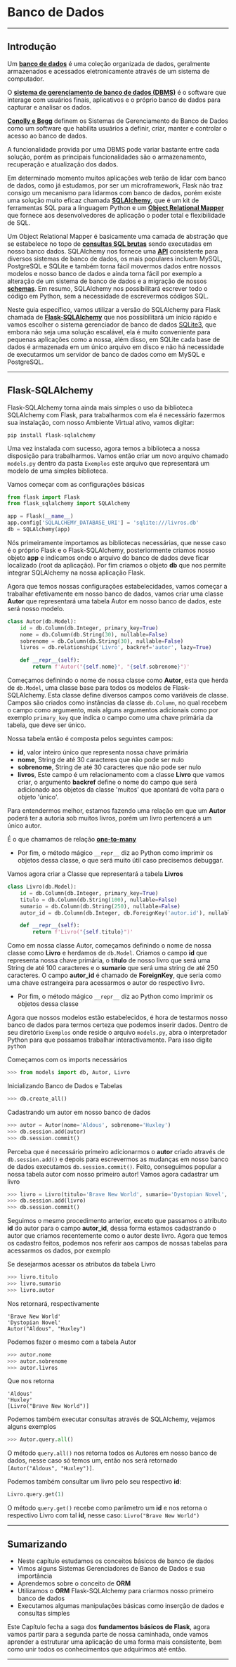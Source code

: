 # Banco de Dados

---------------------------------------

## Introdução

Um **[banco de dados](https://pt.wikipedia.org/wiki/Banco_de_dados)** é uma coleção organizada de dados, geralmente armazenados e acessados eletronicamente através de um sistema de computador.

O **[sistema de gerenciamento de banco de dados (DBMS)](https://pt.wikipedia.org/wiki/Sistema_de_gerenciamento_de_banco_de_dados)** é o software que interage com usuários finais, aplicativos e o próprio banco de dados para capturar e analisar os dados.

**[Conolly e Begg](https://www.pearson.com/us/higher-education/program/Connolly-Database-Systems-A-Practical-Approach-to-Design-Implementation-and-Management-6th-Edition/PGM116956.html)** definem os Sistemas de Gerenciamento de Banco de Dados como um software que habilita usuários a definir, criar, manter e controlar o acesso ao banco de dados.

A funcionalidade provida por uma DBMS pode variar bastante entre cada solução, porém as principais funcionalidades são o armazenamento, recuperação e atualização dos dados.

Em determinado momento muitos aplicações web terão de lidar com banco de dados, como já estudamos, por ser um microframework, Flask não traz consigo um mecanismo para lidarmos com banco de dados, porém existe uma solução muito eficaz chamada **[SQLAlchemy](https://www.sqlalchemy.org/)**, que é um kit de ferramentas SQL para a linguagem Python e um **[Object Relational Mapper](https://en.wikipedia.org/wiki/Object-relational_mapping)** que fornece aos desenvolvedores de aplicação o poder total e flexibilidade de SQL.

Um Object Relational Mapper é basicamente uma camada de abstração que se estabelece no topo de **[consultas SQL brutas](https://www.codecademy.com/articles/sql-commands)** sendo executadas em nosso banco dados. SQLAlchemy nos fornece uma **[API](https://en.wikipedia.org/wiki/Application_programming_interface)** consistente para diversos sistemas de banco de dados, os mais populares incluem MySQL, PostgreSQL e SQLite e também torna fácil movermos dados entre nossos modelos e nosso banco de dados e ainda torna fácil por exemplo a alteração de um sistema de banco de dados e a migração de nossos **[schemas](https://en.wikipedia.org/wiki/Database_schema)**. Em resumo, SQLAlchemy nos possibilitará escrever todo o código em Python, sem a necessidade de escrevermos códigos SQL.

Neste guia específico, vamos utilizar a versão do SQLAlchemy para Flask chamada de **[Flask-SQLAlchemy](https://flask-sqlalchemy.palletsprojects.com/en/2.x/)** que nos possibilitará um início rápido e vamos escolher o sistema gerenciador de banco de dados [SQLite3](https://www.sqlite.org/index.html), que embora não seja uma solução escalável, ela é muito conveniente para pequenas aplicações como a nossa, além disso, em SQLite cada base de dados é armazenada em um único arquivo em disco e não há necessidade de executarmos um servidor de banco de dados como em MySQL e PostgreSQL.

---------------------------------------

## Flask-SQLAlchemy

Flask-SQLAlchemy torna ainda mais simples o uso da biblioteca SQLAlchemy com Flask, para trabalharmos com ela é necessário fazermos sua instalação, com nosso Ambiente Virtual ativo, vamos digitar:

```
pip install flask-sqlalchemy
```

Uma vez instalada com sucesso, agora temos a biblioteca a nossa disposição para trabalharmos. Vamos então criar um novo arquivo chamado `models.py` dentro da pasta `Exemplos` este arquivo que representará um modelo de uma simples biblioteca.

Vamos começar com as configurações básicas

```python
from flask import Flask
from flask_sqlalchemy import SQLAlchemy 

app = Flask(__name__)
app.config['SQLALCHEMY_DATABASE_URI'] = 'sqlite:///livros.db'
db = SQLAlchemy(app)
```

Nós primeiramente importamos as bibliotecas necessárias, que nesse caso é o próprio Flask e o Flask-SQLAlchemy, posteriormente criamos nosso objeto **app** e indicamos onde o arquivo do banco de dados deve ficar localizado (root da aplicação). Por fim criamos o objeto **db** que nos permite integrar SQLAlchemy na nossa aplicação Flask.

Agora que temos nossas configurações estabelecidades, vamos começar a trabalhar efetivamente em nosso banco de dados, vamos criar uma classe **Autor** que representará uma tabela Autor em nosso banco de dados, este será nosso modelo.

```python
class Autor(db.Model):
	id = db.Column(db.Integer, primary_key=True)
	nome = db.Column(db.String(30), nullable=False)
	sobrenome = db.Column(db.String(30), nullable=False)
	livros = db.relationship('Livro', backref='autor', lazy=True)

	def __repr__(self):
		return f'Autor("{self.nome}", "{self.sobrenome}")'
```

Começamos definindo o nome de nossa classe como **Autor**, esta que herda de `db.Model`, uma classe base para todos os modelos de Flask-SQLAlchemy. Esta classe define diversos campos como variáveis de classe. Campos são criados como instâncias da classe `db.Column`, no qual recebem o campo como argumento, mais alguns argumentos adicionais como por exemplo `primary_key` que índica o campo como uma chave primária da tabela, que deve ser único.

Nossa tabela então é composta pelos seguintes campos:

- **id**, valor inteiro único que representa nossa chave primária
- **nome**, String de até 30 caracteres que não pode ser nulo
- **sobrenome**, String de até 30 caracteres que não pode ser nulo
- **livros**, Este campo é um relacionamento com a classe **Livro** que vamos criar, o argumento **backref** define o nome do campo que será adicionado aos objetos da classe 'muitos' que apontará de volta para o objeto 'único'. 

Para entendermos melhor, estamos fazendo uma relação em que um **Autor** poderá ter a autoria sob muitos livros, porém um livro pertencerá a um único autor. 

É o que chamamos de relação **[one-to-many](https://en.wikipedia.org/wiki/One-to-many_(data_model))**

- Por fim, o método mágico `__repr__` diz ao Python como imprimir os objetos dessa classe, o que será muito útil caso precisemos debuggar.

Vamos agora criar a Classe que representará a tabela **Livros**

```python
class Livro(db.Model):
	id = db.Column(db.Integer, primary_key=True)
	titulo = db.Column(db.String(100), nullable=False)
	sumario = db.Column(db.String(250), nullable=False)
	autor_id = db.Column(db.Integer, db.ForeignKey('autor.id'), nullable=False)

	def __repr__(self):
		return f'Livro("{self.titulo}")'
```

Como em nossa classe Autor, começamos definindo o nome de nossa classe como **Livro** e herdamos de `db.Model`. Criamos o campo **id** que representa nossa chave primária, o **titulo** de nosso livro que será uma String de até 100 caracteres e o **sumario** que será uma string de até 250 caracteres. O campo **autor_id** é chamado de **ForeignKey**, que seria como uma chave estrangeira para acessarmos o autor do respectivo livro.

- Por fim, o método mágico `__repr__` diz ao Python como imprimir os objetos dessa classe

Agora que nossos modelos estão estabelecidos, é hora de testarmos nosso banco de dados para termos certeza que podemos inserir dados. Dentro de seu diretório `Exemplos` onde reside o arquivo `models.py`, abra o interpretador Python para que possamos trabalhar interactivamente. Para isso digite `python`

Começamos com os imports necessários

```python
>>> from models import db, Autor, Livro
```

Inicializando Banco de Dados e Tabelas

```python
>>> db.create_all()
```

Cadastrando um autor em nosso banco de dados

```python
>>> autor = Autor(nome='Aldous', sobrenome='Huxley')
>>> db.session.add(autor)
>>> db.session.commit()
```

Perceba que é necessário primeiro adicionarmos o **autor** criado através de `db.session.add()` e depois para escrevermos as mudanças em nosso banco de dados executamos `db.session.commit()`. Feito, conseguimos popular a nossa tabela autor com nosso primeiro autor! Vamos agora cadastrar um livro

```python
>>> livro = Livro(titulo='Brave New World', sumario='Dystopian Novel', autor_id=autor.id)
>>> db.session.add(livro)
>>> db.session.commit()
```

Seguimos o mesmo procedimento anterior, exceto que passamos o atributo **id** do autor para o campo **autor_id**, dessa forma estamos cadastrando o autor que criamos recentemente como o autor deste livro. Agora que temos os cadastro feitos, podemos nos referir aos campos de nossas tabelas para acessarmos os dados, por exemplo

Se desejarmos acessar os atributos da tabela Livro

```python
>>> livro.titulo
>>> livro.sumario
>>> livro.autor
```

Nos retornará, respectivamente

```
'Brave New World'
'Dystopian Novel'
Autor("Aldous", "Huxley")
```

Podemos fazer o mesmo com a tabela Autor

```python
>>> autor.nome
>>> autor.sobrenome
>>> autor.livros
```

Que nos retorna

```
'Aldous'
'Huxley'
[Livro("Brave New World")]
```

Podemos também executar consultas através de SQLAlchemy, vejamos alguns exemplos

```python
>>> Autor.query.all()
```

O método `query.all()` nos retorna todos os Autores em nosso banco de dados, nesse caso só temos um, então nos será retornado `[Autor("Aldous", "Huxley")]`. 

Podemos também consultar um livro pelo seu respectivo **id**:

```python
Livro.query.get(1)
```

O método `query.get()` recebe como parâmetro um **id** e nos retorna o respectivo Livro com tal **id**, nesse caso: `Livro("Brave New World")`

---------------------------------------

## Sumarizando

- Neste capítulo estudamos os conceitos básicos de banco de dados
- Vimos alguns Sistemas Gerenciadores de Banco de Dados e sua importância
- Aprendemos sobre o conceito de **ORM**
- Utilizamos o **ORM** Flask-SQLAlchemy para criarmos nosso primeiro banco de dados
- Executamos algumas manipulações básicas como inserção de dados e consultas simples

Este Capítulo fecha a saga dos **fundamentos básicos de Flask**, agora vamos partir para a segunda parte de nossa caminhada, onde vamos aprender a estruturar uma aplicação de uma forma mais consistente, bem como unir todos os conhecimentos que adquirimos até então.

---------------------------------------
